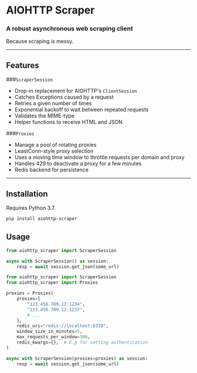 # AIOHTTP Scraper
### A robust asynchronous web scraping client

Because scraping is messy.

---

## Features

###`ScraperSession`
- Drop-in replacement for AIOHTTP's `ClientSession`
- Catches Exceptions caused by a request
- Retries a given number of times
- Exponential backoff to wait between repeated requests
- Validates the MIME-type
- Helper functions to receive HTML and JSON

###`Proxies`
- Manage a pool of rotating proxies
- LeastConn-style proxy selection
- Uses a moving time window to throttle requests per domain and proxy
- Handles 429 to deactivate a proxy for a few minutes
- Redis backend for persistence

---

## Installation
Requires Python 3.7.
```bash
pip install aiohttp-scraper
```

## Usage
```python
from aiohttp_scraper import ScraperSession

async with ScraperSession() as session:
    resp = await session.get_json(some_url)
```

```python
from aiohttp_scraper import ScraperSession
from aiohttp_scraper import Proxies

proxies = Proxies(
    proxies=[
        "123.456.789.12:1234",
        "123.456.789.12:1237",
        # ...
    ],
    redis_uri="redis://localhost:6379",
    window_size_in_minutes=5,
    max_requests_per_window=300,
    redis_kwargs={},  # E.g for setting authentication
)

async with ScraperSession(proxies=proxies) as session:
    resp = await session.get_json(some_url)
```
